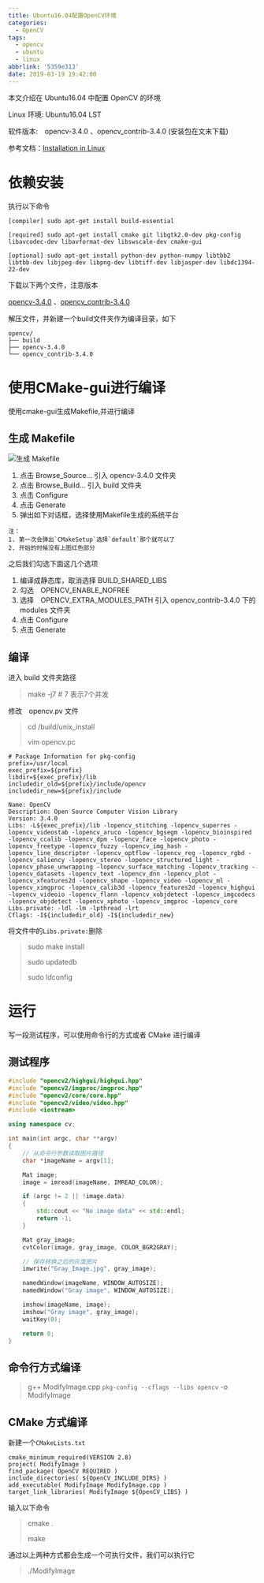 ```yaml
---
title: Ubuntu16.04配置OpenCV环境
categories:
  - OpenCV
tags:
  - opencv
  - ubuntu
  - linux
abbrlink: '5359e313'
date: 2019-03-19 19:42:00
---
```



本文介绍在 Ubuntu16.04 中配置 OpenCV 的环境 

Linux 环境: Ubuntu16.04 LST 

软件版本:　opencv-3.4.0 、opencv_contrib-3.4.0 (安装包在文末下载) 

参考文档：[Installation in Linux](https://docs.opencv.org/3.4.0/d7/d9f/tutorial_linux_install.html) 

<!-- more -->

# 依赖安装 

执行以下命令

```
[compiler] sudo apt-get install build-essential

[required] sudo apt-get install cmake git libgtk2.0-dev pkg-config libavcodec-dev libavformat-dev libswscale-dev cmake-gui

[optional] sudo apt-get install python-dev python-numpy libtbb2 libtbb-dev libjpeg-dev libpng-dev libtiff-dev libjasper-dev libdc1394-22-dev
```

下载以下两个文件，注意版本

[opencv-3.4.0](https://github.com/opencv/opencv/releases) 、[opencv_contrib-3.4.0](https://github.com/opencv/opencv_contrib/releases)

解压文件，并新建一个build文件夹作为编译目录，如下 

```
opencv/
├── build
├── opencv-3.4.0
└── opencv_contrib-3.4.0
```



# 使用CMake-gui进行编译

使用cmake-gui生成Makefile,并进行编译

## 生成 Makefile

![生成 Makefile](http://image.shuiyujie.com/Snipaste_2019-03-19_19-26-50.png)

1. 点击 Browse_Source... 引入 opencv-3.4.0 文件夹 
2. 点击 Browse_Build... 引入 build 文件夹 
3. 点击 Configure 
4. 点击 Generate 
5. 弹出如下对话框，选择使用Makefile生成的系统平台 

```
注：
1. 第一次会弹出`CMakeSetup`选择`default`那个就可以了
2. 开始的时候没有上图红色部分
```

之后我们勾选下面这几个选项

1. 编译成静态库，取消选择 BUILD_SHARED_LIBS 
2. 勾选　OPENCV_ENABLE_NOFREE 
3. 选择　OPENCV_EXTRA_MODULES_PATH 引入 opencv_contrib-3.4.0 下的 modules 文件夹 
4. 点击 Configure 
5. 点击 Generate 

## 编译

进入 build 文件夹路径

> make -j7 # 7 表示7个并发

修改　opencv.pv 文件

> cd /build/unix_install
>
> vim opencv.pc

```
# Package Information for pkg-config
prefix=/usr/local
exec_prefix=${prefix}
libdir=${exec_prefix}/lib
includedir_old=${prefix}/include/opencv
includedir_new=${prefix}/include

Name: OpenCV
Description: Open Source Computer Vision Library
Version: 3.4.0
Libs: -L${exec_prefix}/lib -lopencv_stitching -lopencv_superres -lopencv_videostab -lopencv_aruco -lopencv_bgsegm -lopencv_bioinspired -lopencv_ccalib -lopencv_dpm -lopencv_face -lopencv_photo -lopencv_freetype -lopencv_fuzzy -lopencv_img_hash -lopencv_line_descriptor -lopencv_optflow -lopencv_reg -lopencv_rgbd -lopencv_saliency -lopencv_stereo -lopencv_structured_light -lopencv_phase_unwrapping -lopencv_surface_matching -lopencv_tracking -lopencv_datasets -lopencv_text -lopencv_dnn -lopencv_plot -lopencv_xfeatures2d -lopencv_shape -lopencv_video -lopencv_ml -lopencv_ximgproc -lopencv_calib3d -lopencv_features2d -lopencv_highgui -lopencv_videoio -lopencv_flann -lopencv_xobjdetect -lopencv_imgcodecs -lopencv_objdetect -lopencv_xphoto -lopencv_imgproc -lopencv_core
Libs.private: -ldl -lm -lpthread -lrt
Cflags: -I${includedir_old} -I${includedir_new}
```

将文件中的`Libs.private:`删除

> sudo make install
>
> sudo updatedb
>
> sudo ldconfig

# 运行

写一段测试程序，可以使用命令行的方式或者 CMake 进行编译

## 测试程序

```c++
#include "opencv2/highgui/highgui.hpp"
#include "opencv2/imgproc/imgproc.hpp"
#include "opencv2/core/core.hpp"
#include "opencv2/video/video.hpp"
#include <iostream>

using namespace cv;

int main(int argc, char **argv)
{
    // 从命令行参数读取图片路径
    char *imageName = argv[1];

    Mat image;
    image = imread(imageName, IMREAD_COLOR);

    if (argc != 2 || !image.data)
    {
        std::cout << "No image data" << std::endl;
        return -1;
    }

    Mat gray_image;
    cvtColor(image, gray_image, COLOR_BGR2GRAY);

    // 保存转换之后的灰度图片
    imwrite("Gray_Image.jpg", gray_image);

    namedWindow(imageName, WINDOW_AUTOSIZE);
    namedWindow("Gray image", WINDOW_AUTOSIZE);

    imshow(imageName, image);
    imshow("Gray image", gray_image);
    waitKey(0);

    return 0;
}
```

## 命令行方式编译

> g++ ModifyImage.cpp `pkg-config --cflags --libs opencv` -o ModifyImage

## CMake 方式编译

新建一个`CMakeLists.txt`

```
cmake_minimum_required(VERSION 2.8)
project( ModifyImage )
find_package( OpenCV REQUIRED )
include_directories( ${OpenCV_INCLUDE_DIRS} )
add_executable( ModifyImage ModifyImage.cpp )
target_link_libraries( ModifyImage ${OpenCV_LIBS} )
```

输入以下命令

> cmake .
>
> make

通过以上两种方式都会生成一个可执行文件，我们可以执行它

> ./ModifyImage

